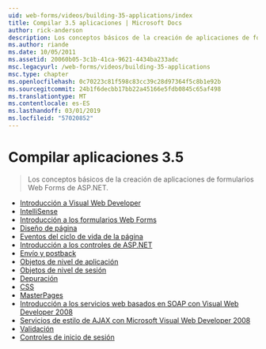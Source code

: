 ```yaml
---
uid: web-forms/videos/building-35-applications/index
title: Compilar 3.5 aplicaciones | Microsoft Docs
author: rick-anderson
description: Los conceptos básicos de la creación de aplicaciones de formularios Web Forms de ASP.NET.
ms.author: riande
ms.date: 10/05/2011
ms.assetid: 20060b05-3c1b-41ca-9621-4434ba233adc
msc.legacyurl: /web-forms/videos/building-35-applications
msc.type: chapter
ms.openlocfilehash: 0c70223c81f598c83cc39c28d97364f5c8b1e92b
ms.sourcegitcommit: 24b1f6decbb17bb22a45166e5fdb0845c65af498
ms.translationtype: MT
ms.contentlocale: es-ES
ms.lasthandoff: 03/01/2019
ms.locfileid: "57020852"
---
```

<a name="building-35-applications"></a>Compilar aplicaciones 3.5
====================
> Los conceptos básicos de la creación de aplicaciones de formularios Web Forms de ASP.NET.


- [Introducción a Visual Web Developer](intro-to-visual-web-developer.md)
- [IntelliSense](intellisense.md)
- [Introducción a los formularios Web Forms](intro-to-web-forms.md)
- [Diseño de página](page-layout.md)
- [Eventos del ciclo de vida de la página](page-lifecycle-events.md)
- [Introducción a los controles de ASP.NET](intro-to-aspnet-controls.md)
- [Envío y postback](submit-and-postback.md)
- [Objetos de nivel de aplicación](application-level-objects.md)
- [Objetos de nivel de sesión](session-level-objects.md)
- [Depuración](debugging.md)
- [CSS](css.md)
- [MasterPages](masterpages.md)
- [Introducción a los servicios web basados en SOAP con Visual Web Developer 2008](an-introduction-to-soap-based-web-services-with-visual-web-developer-2008.md)
- [Servicios de estilo de AJAX con Microsoft Visual Web Developer 2008](ajax-style-services-with-microsoft-visual-web-developer-2008.md)
- [Validación](validation.md)
- [Controles de inicio de sesión](login-controls.md)
